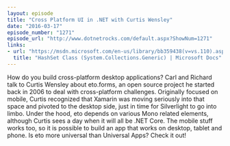 ```yaml
---
layout: episode
title: "Cross Platform UI in .NET with Curtis Wensley"
date: "2016-03-17"
episode_number: "1271"
episode_url: "http://www.dotnetrocks.com/default.aspx?ShowNum=1271"
links:
- url: "https://msdn.microsoft.com/en-us/library/bb359438(v=vs.110).aspx"
  title: "HashSet Class (System.Collections.Generic) | Microsoft Docs"
---
```


How do you build cross-platform desktop applications? Carl and Richard talk to Curtis Wensley about eto.forms, an open source project he started back in 2006 to deal with cross-platform challenges. Originally focused on mobile, Curtis recognized that Xamarin was moving seriously into that space and pivoted to the desktop side, just in time for Silverlight to go into limbo. Under the hood, eto depends on various Mono related elements, although Curtis sees a day when it will all be .NET Core. The mobile stuff works too, so it is possible to build an app that works on desktop, tablet and phone. Is eto more universal than Universal Apps? Check it out!
